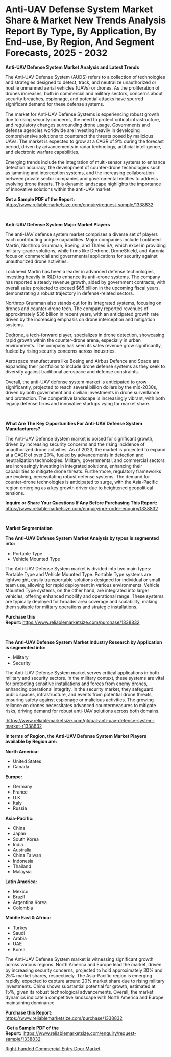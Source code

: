 <p><h1>Anti-UAV Defense System Market Share & Market New Trends Analysis Report By Type, By Application, By End-use, By Region, And Segment Forecasts, 2025 - 2032</h1></p><p><strong>Anti-UAV Defense System Market Analysis and Latest Trends</strong></p>
<p><p>The Anti-UAV Defense System (AUDS) refers to a collection of technologies and strategies designed to detect, track, and neutralize unauthorized or hostile unmanned aerial vehicles (UAVs) or drones. As the proliferation of drones increases, both in commercial and military sectors, concerns about security breaches, espionage, and potential attacks have spurred significant demand for these defense systems. </p><p>The market for Anti-UAV Defense Systems is experiencing robust growth due to rising security concerns, the need to protect critical infrastructure, and regulatory changes surrounding drone usage. Governments and defense agencies worldwide are investing heavily in developing comprehensive solutions to counteract the threats posed by malicious UAVs. The market is expected to grow at a CAGR of 9% during the forecast period, driven by advancements in radar technology, artificial intelligence, and electronic warfare capabilities. </p><p>Emerging trends include the integration of multi-sensor systems to enhance detection accuracy, the development of counter-drone technologies such as jamming and interception systems, and the increasing collaboration between private sector companies and governmental entities to address evolving drone threats. This dynamic landscape highlights the importance of innovative solutions within the anti-UAV market.</p></p>
<p><strong>Get a Sample PDF of the Report:&nbsp;</strong> <a href="https://www.reliablemarketsize.com/enquiry/request-sample/1338832?utm_campaign=2625&utm_medium=2&utm_source=Github&utm_content=ia&utm_term=27032025&utm_id=anti-uav-defense-system">https://www.reliablemarketsize.com/enquiry/request-sample/1338832</a></p>
<p>&nbsp;</p>
<p><strong>Anti-UAV Defense System Major Market Players</strong></p>
<p><p>The anti-UAV defense system market comprises a diverse set of players each contributing unique capabilities. Major companies include Lockheed Martin, Northrop Grumman, Boeing, and Thales SA, which excel in providing military-grade solutions, while firms like Dedrone, DroneShield, and Aaronia focus on commercial and governmental applications for security against unauthorized drone activities.</p><p>Lockheed Martin has been a leader in advanced defense technologies, investing heavily in R&D to enhance its anti-drone systems. The company has reported a steady revenue growth, aided by government contracts, with overall sales projected to exceed $65 billion in the upcoming fiscal years, demonstrating a robust trajectory in defense-related sectors.</p><p>Northrop Grumman also stands out for its integrated systems, focusing on drones and counter-drone tech. The company reported revenues of approximately $36 billion in recent years, with an anticipated growth rate driven by the increasing emphasis on drone interception and mitigation systems.</p><p>Dedrone, a tech-forward player, specializes in drone detection, showcasing rapid growth within the counter-drone arena, especially in urban environments. The company has seen its sales revenue grow significantly, fueled by rising security concerns across industries.</p><p>Aerospace manufacturers like Boeing and Airbus Defence and Space are expanding their portfolios to include drone defense systems as they seek to diversify against traditional aerospace and defense constraints.</p><p>Overall, the anti-UAV defense system market is anticipated to grow significantly, projected to reach several billion dollars by the mid-2030s, driven by both government and civilian investments in drone surveillance and protection. The competitive landscape is increasingly vibrant, with both legacy defense firms and innovative startups vying for market share.</p></p>
<p>&nbsp;</p>
<p><strong>What Are The Key Opportunities For Anti-UAV Defense System Manufacturers?</strong></p>
<p><p>The Anti-UAV Defense System market is poised for significant growth, driven by increasing security concerns and the rising incidence of unauthorized drone activities. As of 2023, the market is projected to expand at a CAGR of over 20%, fueled by advancements in detection and neutralization technologies. Military, governmental, and commercial sectors are increasingly investing in integrated solutions, enhancing their capabilities to mitigate drone threats. Furthermore, regulatory frameworks are evolving, necessitating robust defense systems. The demand for counter-drone technologies is anticipated to surge, with the Asia-Pacific region emerging as a key growth driver due to heightened geopolitical tensions.</p></p>
<p><strong>Inquire or Share Your Questions If Any Before Purchasing This Report:</strong> <a href="https://www.reliablemarketsize.com/enquiry/pre-order-enquiry/1338832?utm_campaign=2625&utm_medium=2&utm_source=Github&utm_content=ia&utm_term=27032025&utm_id=anti-uav-defense-system">https://www.reliablemarketsize.com/enquiry/pre-order-enquiry/1338832</a></p>
<p>&nbsp;</p>
<p><strong>Market Segmentation</strong></p>
<p><strong>The Anti-UAV Defense System Market Analysis by types is segmented into:</strong></p>
<p><ul><li>Portable Type</li><li>Vehicle Mounted Type</li></ul></p>
<p><p>The Anti-UAV Defense System market is divided into two main types: Portable Type and Vehicle Mounted Type. Portable Type systems are lightweight, easily transportable solutions designed for individual or small team use, allowing for rapid deployment in various environments. Vehicle Mounted Type systems, on the other hand, are integrated into larger vehicles, offering enhanced mobility and operational range. These systems are typically deployed for broader area coverage and scalability, making them suitable for military operations and strategic installations.</p></p>
<p><strong>Purchase this Report:&nbsp;</strong><a href="https://www.reliablemarketsize.com/purchase/1338832?utm_campaign=2625&utm_medium=2&utm_source=Github&utm_content=ia&utm_term=27032025&utm_id=anti-uav-defense-system">https://www.reliablemarketsize.com/purchase/1338832</a></p>
<p>&nbsp;</p>
<p><strong>The Anti-UAV Defense System Market Industry Research by Application is segmented into:</strong></p>
<p><ul><li>Military</li><li>Security</li></ul></p>
<p><p>The Anti-UAV Defense System market serves critical applications in both military and security sectors. In the military context, these systems are vital for protecting sensitive installations and forces from enemy drones, enhancing operational integrity. In the security market, they safeguard public spaces, infrastructure, and events from potential drone threats, ensuring safety against espionage or malicious activities. The growing reliance on drones necessitates advanced countermeasures to mitigate risks, driving demand for robust anti-UAV solutions across both domains.</p></p>
<p><a href="https://www.reliablemarketsize.com/global-anti-uav-defense-system-market-r1338832?utm_campaign=2625&utm_medium=2&utm_source=Github&utm_content=ia&utm_term=27032025&utm_id=anti-uav-defense-system">&nbsp;https://www.reliablemarketsize.com/global-anti-uav-defense-system-market-r1338832</a></p>
<p><strong>In terms of Region, the Anti-UAV Defense System Market Players available by Region are:</strong></p>
<p>
    <p> <strong> North America: </strong>
        <ul>
            <li>United States</li>
            <li>Canada</li>
        </ul>
        </p> 
    <p> <strong> Europe: </strong>
        <ul>
            <li>Germany</li>
            <li>France</li>
            <li>U.K.</li>
            <li>Italy</li>
            <li>Russia</li>
        </ul>
        </p> 
    <p> <strong> Asia-Pacific: </strong>
        <ul>
            <li>China</li>
            <li>Japan</li>
            <li>South Korea</li>
            <li>India</li>
            <li>Australia</li>
            <li>China Taiwan</li>
            <li>Indonesia</li>
            <li>Thailand</li>
            <li>Malaysia</li>
        </ul>
        </p> 
    <p> <strong> Latin America: </strong>
        <ul>
            <li>Mexico</li>
            <li>Brazil</li>
            <li>Argentina Korea</li>
            <li>Colombia</li>
        </ul>
        </p> 
    <p> <strong> Middle East & Africa: </strong>
        <ul>
            <li>Turkey</li>
            <li>Saudi</li>
            <li>Arabia</li>
            <li>UAE</li>
            <li>Korea</li>
        </ul>
    </p>
    </p>
<p><p>The Anti-UAV Defense System market is witnessing significant growth across various regions. North America and Europe lead the market, driven by increasing security concerns, projected to hold approximately 30% and 25% market shares, respectively. The Asia-Pacific region is emerging rapidly, expected to capture around 20% market share due to rising military investments. China shows substantial potential for growth, estimated at 15%, given its robust technological advancements. Overall, the market dynamics indicate a competitive landscape with North America and Europe maintaining dominance.</p></p>
<p><strong>Purchase this Report: </strong><a href="https://www.reliablemarketsize.com/purchase/1338832?utm_campaign=2625&utm_medium=2&utm_source=Github&utm_content=ia&utm_term=27032025&utm_id=anti-uav-defense-system">https://www.reliablemarketsize.com/purchase/1338832</a></p>
<p>&nbsp;<strong>Get a Sample PDF of the Report:&nbsp;&nbsp;</strong><a href="https://www.reliablemarketsize.com/enquiry/request-sample/1338832?utm_campaign=2625&utm_medium=2&utm_source=Github&utm_content=ia&utm_term=27032025&utm_id=anti-uav-defense-system">https://www.reliablemarketsize.com/enquiry/request-sample/1338832</a></p>
<p><strong></strong></p>
<p><p><a href="https://github.com/pearlinewhite4692/Market-Research-Report-List-1/blob/main/right-handed-commercial-entry-door-market.md?utm_campaign=2625&utm_medium=2&utm_source=Github&utm_content=ia&utm_term=27032025&utm_id=anti-uav-defense-system">Right-handed Commercial Entry Door Market</a></p></p>